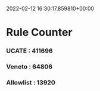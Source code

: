 2022-02-12 16:30:17.859810+00:00
# Rule Counter 
 ### UCATE : 411696

 ### Veneto : 64806

 ### Allowlist : 13920